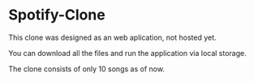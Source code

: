 # Spotify-Clone
This clone was designed as an web aplication, not hosted yet.

You can download all the files and run the application via local storage.

The clone consists of only 10 songs as of now.
